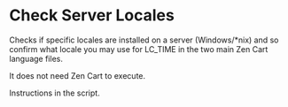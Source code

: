 # Check Server Locales
Checks if specific locales are installed on a server (Windows/*nix) and so confirm what locale you may use for LC_TIME in the two main Zen Cart language files.

It does not need Zen Cart to execute.

Instructions in the script.
